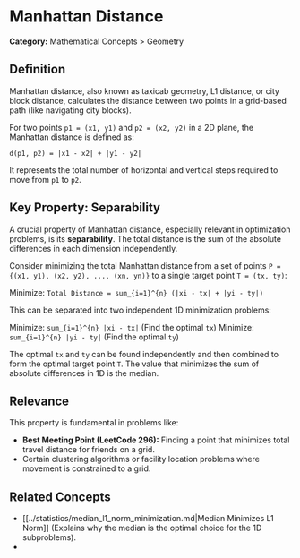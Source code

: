 # Manhattan Distance

**Category:** Mathematical Concepts > Geometry

## Definition

Manhattan distance, also known as taxicab geometry, L1 distance, or city block distance, calculates the distance between two points in a grid-based path (like navigating city blocks).

For two points `p1 = (x1, y1)` and `p2 = (x2, y2)` in a 2D plane, the Manhattan distance is defined as:

`d(p1, p2) = |x1 - x2| + |y1 - y2|`

It represents the total number of horizontal and vertical steps required to move from `p1` to `p2`.

## Key Property: Separability

A crucial property of Manhattan distance, especially relevant in optimization problems, is its **separability**. The total distance is the sum of the absolute differences in each dimension independently.

Consider minimizing the total Manhattan distance from a set of points `P = {(x1, y1), (x2, y2), ..., (xn, yn)}` to a single target point `T = (tx, ty)`:

Minimize: `Total Distance = sum_{i=1}^{n} (|xi - tx| + |yi - ty|)`

This can be separated into two independent 1D minimization problems:

Minimize: `sum_{i=1}^{n} |xi - tx|`  (Find the optimal `tx`)
Minimize: `sum_{i=1}^{n} |yi - ty|`  (Find the optimal `ty`)

The optimal `tx` and `ty` can be found independently and then combined to form the optimal target point `T`. The value that minimizes the sum of absolute differences in 1D is the median.

## Relevance

This property is fundamental in problems like:

*   **Best Meeting Point (LeetCode 296):** Finding a point that minimizes total travel distance for friends on a grid.
*   Certain clustering algorithms or facility location problems where movement is constrained to a grid.

## Related Concepts

*   [[../statistics/median_l1_norm_minimization.md|Median Minimizes L1 Norm]] (Explains why the median is the optimal choice for the 1D subproblems).
*   <!-- TODO: Create/Link [[../../techniques/array/sum_distance_to_median_sorted.md|Efficient Calculation of Sum of Distances to Median]] (A technique to calculate the minimized sum without explicitly finding the median value). --> 